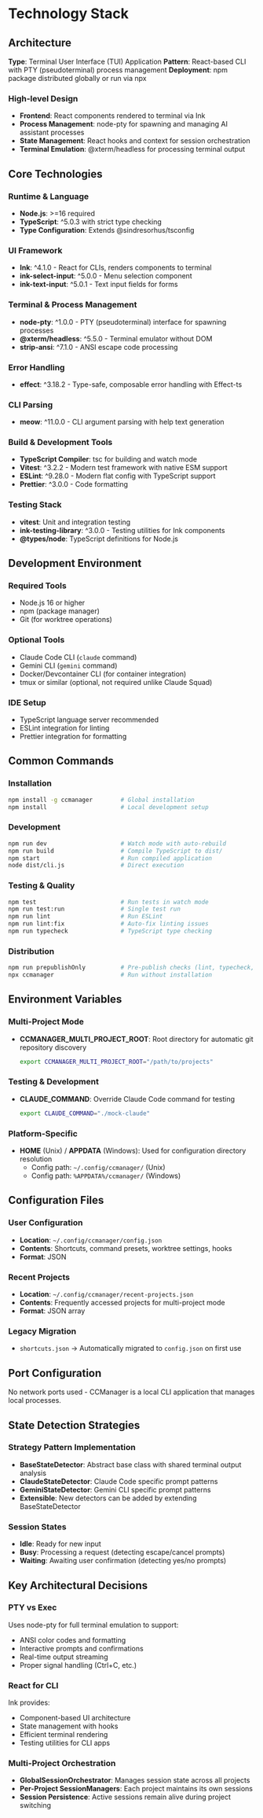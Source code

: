 # Technology Stack

## Architecture

**Type**: Terminal User Interface (TUI) Application
**Pattern**: React-based CLI with PTY (pseudoterminal) process management
**Deployment**: npm package distributed globally or run via npx

### High-level Design
- **Frontend**: React components rendered to terminal via Ink
- **Process Management**: node-pty for spawning and managing AI assistant processes
- **State Management**: React hooks and context for session orchestration
- **Terminal Emulation**: @xterm/headless for processing terminal output

## Core Technologies

### Runtime & Language
- **Node.js**: >=16 required
- **TypeScript**: ^5.0.3 with strict type checking
- **Type Configuration**: Extends @sindresorhus/tsconfig

### UI Framework
- **Ink**: ^4.1.0 - React for CLIs, renders components to terminal
- **ink-select-input**: ^5.0.0 - Menu selection component
- **ink-text-input**: ^5.0.1 - Text input fields for forms

### Terminal & Process Management
- **node-pty**: ^1.0.0 - PTY (pseudoterminal) interface for spawning processes
- **@xterm/headless**: ^5.5.0 - Terminal emulator without DOM
- **strip-ansi**: ^7.1.0 - ANSI escape code processing

### Error Handling
- **effect**: ^3.18.2 - Type-safe, composable error handling with Effect-ts

### CLI Parsing
- **meow**: ^11.0.0 - CLI argument parsing with help text generation

### Build & Development Tools
- **TypeScript Compiler**: tsc for building and watch mode
- **Vitest**: ^3.2.2 - Modern test framework with native ESM support
- **ESLint**: ^9.28.0 - Modern flat config with TypeScript support
- **Prettier**: ^3.0.0 - Code formatting

### Testing Stack
- **vitest**: Unit and integration testing
- **ink-testing-library**: ^3.0.0 - Testing utilities for Ink components
- **@types/node**: TypeScript definitions for Node.js

## Development Environment

### Required Tools
- Node.js 16 or higher
- npm (package manager)
- Git (for worktree operations)

### Optional Tools
- Claude Code CLI (`claude` command)
- Gemini CLI (`gemini` command)
- Docker/Devcontainer CLI (for container integration)
- tmux or similar (optional, not required unlike Claude Squad)

### IDE Setup
- TypeScript language server recommended
- ESLint integration for linting
- Prettier integration for formatting

## Common Commands

### Installation
```bash
npm install -g ccmanager        # Global installation
npm install                     # Local development setup
```

### Development
```bash
npm run dev                     # Watch mode with auto-rebuild
npm run build                   # Compile TypeScript to dist/
npm start                       # Run compiled application
node dist/cli.js                # Direct execution
```

### Testing & Quality
```bash
npm test                        # Run tests in watch mode
npm run test:run                # Single test run
npm run lint                    # Run ESLint
npm run lint:fix                # Auto-fix linting issues
npm run typecheck               # TypeScript type checking
```

### Distribution
```bash
npm run prepublishOnly          # Pre-publish checks (lint, typecheck, test, build)
npx ccmanager                   # Run without installation
```

## Environment Variables

### Multi-Project Mode
- **CCMANAGER_MULTI_PROJECT_ROOT**: Root directory for automatic git repository discovery
  ```bash
  export CCMANAGER_MULTI_PROJECT_ROOT="/path/to/projects"
  ```

### Testing & Development
- **CLAUDE_COMMAND**: Override Claude Code command for testing
  ```bash
  export CLAUDE_COMMAND="./mock-claude"
  ```

### Platform-Specific
- **HOME** (Unix) / **APPDATA** (Windows): Used for configuration directory resolution
  - Config path: `~/.config/ccmanager/` (Unix)
  - Config path: `%APPDATA%/ccmanager/` (Windows)

## Configuration Files

### User Configuration
- **Location**: `~/.config/ccmanager/config.json`
- **Contents**: Shortcuts, command presets, worktree settings, hooks
- **Format**: JSON

### Recent Projects
- **Location**: `~/.config/ccmanager/recent-projects.json`
- **Contents**: Frequently accessed projects for multi-project mode
- **Format**: JSON array

### Legacy Migration
- `shortcuts.json` → Automatically migrated to `config.json` on first use

## Port Configuration

No network ports used - CCManager is a local CLI application that manages local processes.

## State Detection Strategies

### Strategy Pattern Implementation
- **BaseStateDetector**: Abstract base class with shared terminal output analysis
- **ClaudeStateDetector**: Claude Code specific prompt patterns
- **GeminiStateDetector**: Gemini CLI specific prompt patterns
- **Extensible**: New detectors can be added by extending BaseStateDetector

### Session States
- **Idle**: Ready for new input
- **Busy**: Processing a request (detecting escape/cancel prompts)
- **Waiting**: Awaiting user confirmation (detecting yes/no prompts)

## Key Architectural Decisions

### PTY vs Exec
Uses node-pty for full terminal emulation to support:
- ANSI color codes and formatting
- Interactive prompts and confirmations
- Real-time output streaming
- Proper signal handling (Ctrl+C, etc.)

### React for CLI
Ink provides:
- Component-based UI architecture
- State management with hooks
- Efficient terminal rendering
- Testing utilities for CLI apps

### Multi-Project Orchestration
- **GlobalSessionOrchestrator**: Manages session state across all projects
- **Per-Project SessionManagers**: Each project maintains its own sessions
- **Session Persistence**: Active sessions remain alive during project switching
